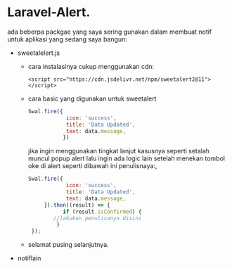 # Laravel-Alert.

ada beberpa packgae yang saya sering gunakan dalam membuat notif untuk aplikasi yang sedang saya bangun:

* sweetalelert.js
  * cara instalasinya cukup menggunakan cdn:

    `<script src="https://cdn.jsdelivr.net/npm/sweetalert2@11"></script>`
  * cara basic yang digunakan untuk sweetalert

    ```javascript
    Swal.fire({
                icon: 'success',
                title: 'Data Updated',
                text: data.message,
               })
    ```
    jika ingin menggunakan tingkat lanjut kasusnya seperti setalah muncul popup alert lalu ingin ada logic lain setelah menekan tombol oke di alert seperti dibawah ini penulisnaya:,

    ```javascript
    Swal.fire({
                icon: 'success',
                title: 'Data Updated',
                text: data.message,
         }).then((result) => {
               if (result.isConfirmed) {
    		//lakukan penulisanya disini
    	     }
     });
    ```
  * selamat pusing selanjutnya.
* notiflain
